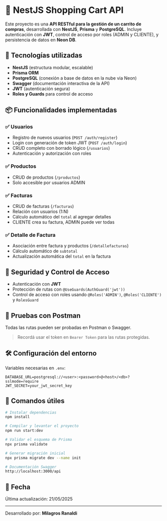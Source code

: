 
# 🛒 NestJS Shopping Cart API

Este proyecto es una **API RESTful para la gestión de un carrito de compras**, desarrollada con **NestJS**, **Prisma** y **PostgreSQL**. Incluye autenticación con **JWT**, control de acceso por roles (ADMIN y CLIENTE), y persistencia de datos en **Neon DB**.

## 🚀 Tecnologías utilizadas

- **NestJS** (estructura modular, escalable)
- **Prisma ORM**
- **PostgreSQL** (conexión a base de datos en la nube via Neon)
- **Swagger** (documentación interactiva de la API)
- **JWT** (autenticación segura)
- **Roles y Guards** para control de acceso

## 📦 Funcionalidades implementadas

### ✅ Usuarios
- Registro de nuevos usuarios (`POST /auth/register`)
- Login con generación de token JWT (`POST /auth/login`)
- CRUD completo con borrado lógico (`/usuarios`)
- Autenticación y autorización con roles

### ✅ Productos
- CRUD de productos (`/productos`)
- Solo accesible por usuarios ADMIN

### ✅ Facturas
- CRUD de facturas (`/facturas`)
- Relación con usuarios (1:N)
- Cálculo automático del `total` al agregar detalles
- CLIENTE crea su factura, ADMIN puede ver todas

### ✅ Detalle de Factura
- Asociación entre factura y productos (`/detallefacturas`)
- Cálculo automático de `subtotal`
- Actualización automática del `total` en la factura

## 🔐 Seguridad y Control de Acceso

- Autenticación con **JWT**
- Protección de rutas con `@UseGuards(AuthGuard('jwt'))`
- Control de acceso con roles usando `@Roles('ADMIN')`, `@Roles('CLIENTE')` y `RolesGuard`

## 🧪 Pruebas con Postman

Todas las rutas pueden ser probadas en Postman o Swagger.

> Recordá usar el token en `Bearer Token` para las rutas protegidas.

## 🛠 Configuración del entorno

Variables necesarias en `.env`:

```env
DATABASE_URL=postgresql://<user>:<password>@<host>/<db>?sslmode=require
JWT_SECRET=your_jwt_secret_key
```

## 🧬 Comandos útiles

```bash
# Instalar dependencias
npm install

# Compilar y levantar el proyecto
npm run start:dev

# Validar el esquema de Prisma
npx prisma validate

# Generar migración inicial
npx prisma migrate dev --name init

# Documentación Swagger
http://localhost:3000/api
```

## 📅 Fecha
Última actualización: 21/05/2025

---

Desarrollado por: **Milagros Ranaldi**
